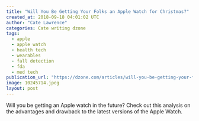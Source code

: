 ```yaml
---
title: "Will You Be Getting Your Folks an Apple Watch for Christmas?"
created_at: 2018-09-18 04:01:02 UTC
author: "Cate Lawrence"
categories: Cate writing dzone
tags: 
  - apple
  - apple watch
  - health tech
  - wearables
  - fall detection
  - fda
  - med tech
publication_url: "https://dzone.com/articles/will-you-be-getting-your-folks-an-apple-watch-for"
image: 10245714.jpeg
layout: post
---
```

Will you be getting an Apple watch in the future? Check out this analysis on the advantages and drawback to the latest versions of the Apple Watch.

